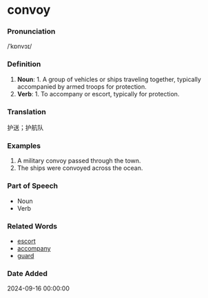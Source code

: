 # convoy
### Pronunciation
/ˈkɒnvɔɪ/
### Definition
1. **Noun**: 1. A group of vehicles or ships traveling together, typically accompanied by armed troops for protection.
2. **Verb**: 1. To accompany or escort, typically for protection.
### Translation
护送；护航队
### Examples
1. A military convoy passed through the town.
2. The ships were convoyed across the ocean.
### Part of Speech
- Noun
- Verb
### Related Words
- [escort](escort.md)
- [accompany](accompany.md)
- [guard](guard.md)
### Date Added
2024-09-16 00:00:00